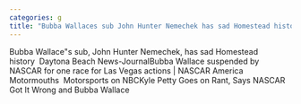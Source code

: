 ```yaml
---
categories: g
title: "Bubba Wallaces sub John Hunter Nemechek has sad Homestead history  Daytona Beach NewsJournal"
---
```

Bubba Wallace"s sub, John Hunter Nemechek, has sad Homestead history&nbsp;&nbsp;Daytona Beach News-JournalBubba Wallace suspended by NASCAR for one race for Las Vegas actions | NASCAR America Motormouths&nbsp;&nbsp;Motorsports on NBCKyle Petty Goes on Rant, Says NASCAR Got It Wrong and Bubba Wallace
